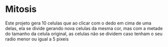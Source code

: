 # Mitosis

Este projeto gera 10 celulas que ao clicar com o dedo em cima de uma delas, ela se divide gerando nova celulas da mesma cor, mas com a metade do tamanho da celula original, as celulas não se dividem caso tenham o seu radio menor ou igual a 5 pixeis